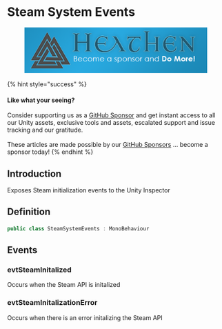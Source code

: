 # Steam System Events

<figure><img src="../../../../.gitbook/assets/512x128 Sponsor Banner.png" alt="Become a sponsor and Do More"><figcaption></figcaption></figure>

{% hint style="success" %}
#### Like what your seeing?

Consider supporting us as a [GitHub Sponsor](../../../../become-a-sponsor.md) and get instant access to all our Unity assets, exclusive tools and assets, escalated support and issue tracking and our gratitude.\
\
These articles are made possible by our [GitHub Sponsors](https://github.com/sponsors/heathen-engineering) ... become a sponsor today!
{% endhint %}

## Introduction

Exposes Steam initialization events to the Unity Inspector

## Definition

```csharp
public class SteamSystemEvents : MonoBehaviour
```

## Events

### evtSteamInitalized

Occurs when the Steam API is initalized

### evtSteamInitalizationError

Occurs when there is an error initalizing the Steam API
